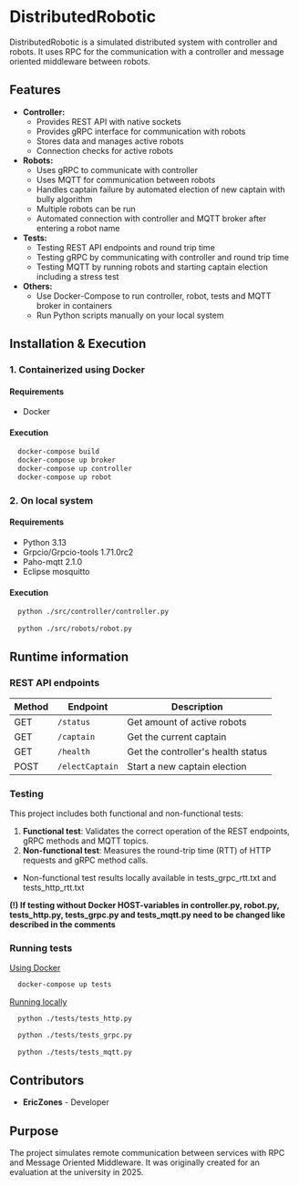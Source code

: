 # DistributedRobotic

DistributedRobotic is a simulated distributed system with controller and robots. It uses RPC for the communication with a controller and message oriented middleware between robots.

## Features
- **Controller:**
    - Provides REST API with native sockets
    - Provides gRPC interface for communication with robots
    - Stores data and manages active robots
    - Connection checks for active robots
- **Robots:**
    - Uses gRPC to communicate with controller
    - Uses MQTT for communication between robots
    - Handles captain failure by automated election of new captain with bully algorithm
    - Multiple robots can be run
    - Automated connection with controller and MQTT broker after entering a robot name
- **Tests:**
    - Testing REST API endpoints and round trip time
    - Testing gRPC by communicating with controller and round trip time
    - Testing MQTT by running robots and starting captain election including a stress test
- **Others:**
    - Use Docker-Compose to run controller, robot, tests and MQTT broker in containers
    - Run Python scripts manually on your local system

## Installation & Execution
### 1. Containerized using Docker
#### Requirements
- Docker

#### Execution
```bash
  docker-compose build
  docker-compose up broker
  docker-compose up controller
  docker-compose up robot
  ```

### 2. On local system
#### Requirements
- Python 3.13
- Grpcio/Grpcio-tools 1.71.0rc2
- Paho-mqtt 2.1.0
- Eclipse mosquitto

#### Execution
```bash
  python ./src/controller/controller.py
  
  python ./src/robots/robot.py
  ```

## Runtime information
### REST API endpoints
| **Method** | **Endpoint**       | **Description**                    |
|------------|--------------------|------------------------------------|
| GET        | `/status`          | Get amount of active robots        |
| GET        | `/captain`         | Get the current captain            |
| GET        | `/health`          | Get the controller's health status |
| POST       | `/electCaptain`    | Start a new captain election       |

### Testing
This project includes both functional and non-functional tests:

1. **Functional test**: Validates the correct operation of the REST endpoints, gRPC methods and MQTT topics.
2. **Non-functional test**: Measures the round-trip time (RTT) of HTTP requests and gRPC method calls.

- Non-functional test results locally available in tests_grpc_rtt.txt and tests_http_rtt.txt

**(!) If testing without Docker HOST-variables in controller.py, robot.py, tests_http.py, tests_grpc.py and tests_mqtt.py need to be changed like described in the comments**

### Running tests
<u>Using Docker</u>
```bash
  docker-compose up tests
  ```
<u>Running locally</u>
```bash
  python ./tests/tests_http.py

  python ./tests/tests_grpc.py
  
  python ./tests/tests_mqtt.py
  ```

## Contributors
- **EricZones** - Developer

## Purpose
The project simulates remote communication between services with RPC and Message Oriented Middleware.
It was originally created for an evaluation at the university in 2025.
